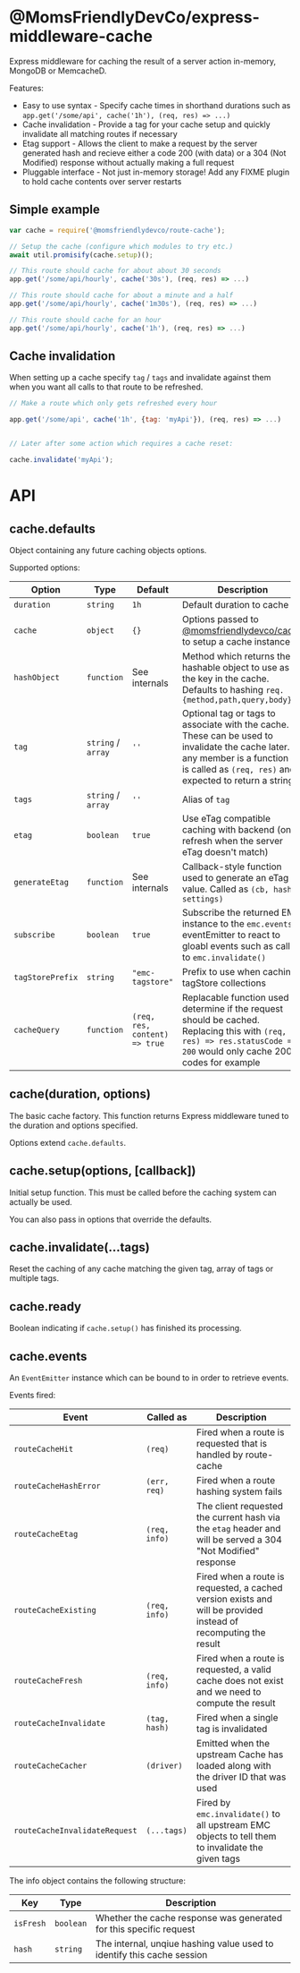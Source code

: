 @MomsFriendlyDevCo/express-middleware-cache
===========================================
Express middleware for caching the result of a server action in-memory, MongoDB or MemcacheD.


Features:

* Easy to use syntax - Specify cache times in shorthand durations such as `app.get('/some/api', cache('1h'), (req, res) => ...)`
* Cache invalidation - Provide a tag for your cache setup and quickly invalidate all matching routes if necessary
* Etag support - Allows the client to make a request by the server generated hash and recieve either a code 200 (with data) or a 304 (Not Modified) response without actually making a full request
* Pluggable interface - Not just in-memory storage! Add any FIXME plugin to hold cache contents over server restarts



Simple example
--------------

```javascript
var cache = require('@momsfriendlydevco/route-cache');

// Setup the cache (configure which modules to try etc.)
await util.promisify(cache.setup)();

// This route should cache for about about 30 seconds
app.get('/some/api/hourly', cache('30s'), (req, res) => ...)

// This route should cache for about a minute and a half
app.get('/some/api/hourly', cache('1m30s'), (req, res) => ...)

// This route should cache for an hour
app.get('/some/api/hourly', cache('1h'), (req, res) => ...)
```


Cache invalidation
------------------
When setting up a cache specify `tag` / `tags` and invalidate against them when you want all calls to that route to be refreshed.

```javascript
// Make a route which only gets refreshed every hour

app.get('/some/api', cache('1h', {tag: 'myApi'}), (req, res) => ...)


// Later after some action which requires a cache reset:

cache.invalidate('myApi');
```


API
===

cache.defaults
--------------
Object containing any future caching objects options.

Supported options:

| Option           | Type               | Default                       | Description                                                                                       |
|------------------|--------------------|-------------------------------|---------------------------------------------------------------------------------------------------|
| `duration`       | `string`           | `1h`                          | Default duration to cache for                                                                     |
| `cache`          | `object`           | `{}`                          | Options passed to [@momsfriendlydevco/cache](https://github.com/MomsFriendlyDevCo/generic-cache) to setup a cache instance |
| `hashObject`     | `function`         | See internals                 | Method which returns the hashable object to use as the key in the cache. Defaults to hashing `req.{method,path,query,body}` |
| `tag`            | `string` / `array` | `''`                          | Optional tag or tags to associate with the cache. These can be used to invalidate the cache later. If any member is a function it is called as `(req, res)` and expected to return a string |
| `tags`           | `string` / `array` | `''`                          | Alias of `tag`                                                                                    |
| `etag`           | `boolean`          | `true`                        | Use eTag compatible caching with backend (only refresh when the server eTag doesn't match)        |
| `generateEtag`   | `function`         | See internals                 | Callback-style function used to generate an eTag value. Called as `(cb, hash, settings)`          |
| `subscribe`      | `boolean`          | `true`                        | Subscribe the returned EMC instance to the `emc.events` eventEmitter to react to gloabl events such as calls to `emc.invalidate()` |
| `tagStorePrefix` | `string`           | `"emc-tagstore"`              | Prefix to use when caching tagStore collections                                                   |
| `cacheQuery`     | `function`         | `(req, res, content) => true` | Replacable function used to determine if the request should be cached. Replacing this with `(req, res) => res.statusCode == 200` would only cache 200 codes for example |



cache(duration, options)
------------------------
The basic cache factory. This function returns Express middleware tuned to the duration and options specified.

Options extend `cache.defaults`.


cache.setup(options, [callback])
--------------------------------
Initial setup function. This must be called before the caching system can actually be used.

You can also pass in options that override the defaults.


cache.invalidate(...tags)
-------------------------
Reset the caching of any cache matching the given tag, array of tags or multiple tags.


cache.ready
-----------
Boolean indicating if `cache.setup()` has finished its processing.


cache.events
------------
An `EventEmitter` instance which can be bound to in order to retrieve events.

Events fired:

| Event                         | Called as     | Description                                                                              |
|-------------------------------|---------------|------------------------------------------------------------------------------------------|
| `routeCacheHit`               | `(req)`       | Fired when a route is requested that is handled by route-cache                           |
| `routeCacheHashError`         | `(err, req)`  | Fired when a route hashing system fails                                                  |
| `routeCacheEtag`              | `(req, info)` | The client requested the current hash via the `etag` header and will be served a 304 "Not Modified" response |
| `routeCacheExisting`          | `(req, info)` | Fired when a route is requested, a cached version exists and will be provided instead of recomputing the result |
| `routeCacheFresh`             | `(req, info)` | Fired when a route is requested, a valid cache does not exist and we need to compute the result |
| `routeCacheInvalidate`        | `(tag, hash)` | Fired when a single tag is invalidated                                                   |
| `routeCacheCacher`            | `(driver)`    | Emitted when the upstream Cache has loaded along with the driver ID that was used        |
| `routeCacheInvalidateRequest` | `(...tags)` | Fired by `emc.invalidate()` to all upstream EMC objects to tell them to invalidate the given tags |

The info object contains the following structure:

| Key       | Type      | Description                                                            |
|-----------|-----------|------------------------------------------------------------------------|
| `isFresh` | `boolean` | Whether the cache response was generated for this specific request     |
| `hash`    | `string`  | The internal, unqiue hashing value used to identify this cache session |

